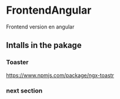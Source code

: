 # FrontendAngular

Frontend version en angular

## Intalls in the pakage

### Toaster

https://www.npmjs.com/package/ngx-toastr

### next section
